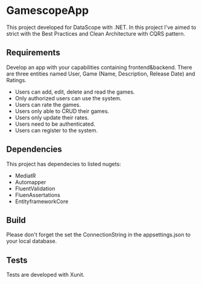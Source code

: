 # GamescopeApp
This project developed for DataScope with .NET. In this project I've aimed to strict with the Best Practices and Clean Architecture with CQRS pattern.

## Requirements
Develop an app with your capabilities containing frontend&backend. There are three entities named User, Game (Name, Description, Release Date) and Ratings.
* Users can add, edit, delete and read the games.
* Only authorized users can use the system.
* Users can rate the games.
* Users only able to CRUD their games.
* Users only update their rates.
* Users need to be authenticated.
* Users can register to the system.

## Dependencies
This project has dependecies to listed nugets:
* MediatR
* Automapper
* FluentValidation
* FluenAssertations
* EntityframeworkCore

## Build
Please don't forget the set the ConnectionString in the appsettings.json to your local database.

## Tests
Tests are developed with Xunit.
